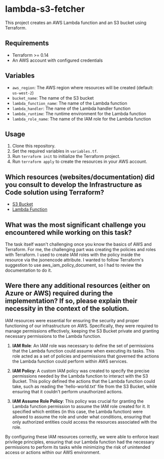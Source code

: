 # lambda-s3-fetcher

This project creates an AWS Lambda function and an S3 bucket using Terraform.

## Requirements

- Terraform >= 0.14
- An AWS account with configured credentials

## Variables

- `aws_region`: The AWS region where resources will be created (default: `us-west-2`)
- `bucket_name`: The name of the S3 bucket
- `lambda_function_name`: The name of the Lambda function
- `lambda_handler`: The name of the Lambda handler function
- `lambda_runtime`: The runtime environment for the Lambda function
- `lambda_role_name`: The name of the IAM role for the Lambda function

## Usage

1. Clone this repository.
2. Set the required variables in `variables.tf`.
3. Run `terraform init` to initialize the Terraform project.
4. Run `terraform apply` to create the resources in your AWS account.

## Which resources (websites/documentation) did you consult to develop the Infrastructure as Code solution using Terraform?

- [S3 Bucket](https://registry.terraform.io/providers/hashicorp/aws/latest/docs/resources/s3_bucket)
- [Lambda Function](https://registry.terraform.io/providers/hashicorp/aws/latest/docs/resources/lambda_function)

## What was the most significant challenge you encountered while working on this task?

The task itself wasn't challenging once you know the basics of AWS and Terraform. For me, the challenging part was creating the policies and roles with Terraform. I used to create IAM roles with the policy inside the resource via the jsonencode attribute. I wanted to follow Terraform's suggestion to use aws_iam_policy_document, so I had to review the documentation to do it.

## Were there any additional resources (either on Azure or AWS) required during the implementation? If so, please explain their necessity in the context of the solution.

IAM resources were essential for ensuring the security and proper functioning of our infrastructure on AWS. Specifically, they were required to manage permissions effectively, keeping the S3 Bucket private and granting necessary permissions to the Lambda function.

1. **IAM Role**: An IAM role was necessary to define the set of permissions that the Lambda function could assume when executing its tasks. This role acted as a set of policies and permissions that governed the actions the Lambda function could perform within AWS services.

2. **IAM Policy**: A custom IAM policy was created to specify the precise permissions needed by the Lambda function to interact with the S3 Bucket. This policy defined the actions that the Lambda function could take, such as reading the 'hello-world.txt' file from the S3 Bucket, while ensuring that it couldn't perform unauthorized actions.

3. **IAM Assume Role Policy**: This policy was crucial for granting the Lambda function permission to assume the IAM role created for it. It specified which entities (in this case, the Lambda function) were allowed to assume the role and under what conditions, ensuring that only authorized entities could access the resources associated with the role.

By configuring these IAM resources correctly, we were able to enforce least privilege principles, ensuring that our Lambda function had the necessary permissions to perform its tasks while minimizing the risk of unintended access or actions within our AWS environment.